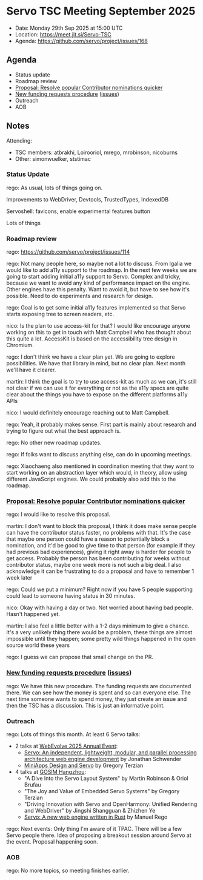 # Servo TSC Meeting September 2025

* Date: Monday 29th Sep 2025 at 15:00 UTC
* Location: https://meet.jit.si/Servo-TSC
* Agenda: https://github.com/servo/project/issues/168

## Agenda

* Status update
* Roadmap review
* [Proposal: Resolve popular Contributor nominations quicker](https://servo.zulipchat.com/#narrow/channel/500774-tsc/topic/Proposal.3A.20Resolve.20popular.20Contributor.20nominations.20quicker/with/540990400)
* [New funding requests procedure](https://github.com/servo/project/blob/main/FUNDING_REQUEST.md) ([issues](https://github.com/servo/project/issues?q=is%3Aissue%20label%3Afunding))
* Outreach
* AOB

## Notes

Attending:
* TSC members: atbrakhi, Loirooriol, mrego, mrobinson, nicoburns
* Other: simonwuelker, ststimac

### Status Update

rego: As usual, lots of things going on.

Improvements to WebDriver, Devtools, TrustedTypes, IndexedDB

Servoshell: favicons, enable experimental features button

Lots of things

### Roadmap review

rego: https://github.com/servo/project/issues/114

rego: Not many people here, so maybe not a lot to discuss. From Igalia we would like to add a11y support to the roadmap. In the next few weeks we are going to start adding initial a11y support to Servo. Complex and tricky, because we want to avoid any kind of performance impact on the engine. Other engines have this penalty. Want to avoid it, but have to see how it's possible. Need to do experiments and research for design.

rego: Goal is to get some initial a11y features implemented so that Servo starts exposing tree to screen readers, etc.

nico: Is the plan to use access-kit for that? I would like encourage anyone working on this to get in touch with Matt Campbell who has thought about this quite a lot. AccessKit is based on the accessibility tree design in Chromium.

rego: I don't think we have a clear plan yet. We are going to explore possibilities. We have that library in mind, but no clear plan. Next month we'll have it clearer.

martin: I think the goal is to try to use access-kit as much as we can, it's still not clear if we can use it for everything or not as the a11y specs are quite clear about the things you have to expose on the different platforms a11y APIs

nico: I would definitely encourage reaching out to Matt Campbell.

rego: Yeah, it probably makes sense. First part is mainly about research and trying to figure out what the best approach is.

rego: No other new roadmap updates.

rego: If folks want to discuss anything else, can do in upcoming meetings.

rego: Xiaochaeng also mentioned in coordination meeting that they want to start working on an abstraction layer which would, in theory, allow using different JavaScript engines. We could probably also add this to the roadmap.

### [Proposal: Resolve popular Contributor nominations quicker](https://servo.zulipchat.com/#narrow/channel/500774-tsc/topic/Proposal.3A.20Resolve.20popular.20Contributor.20nominations.20quicker/with/540990400)

rego: I would like to resolve this proposal.

martin: I don't want to block this proposal, I think it does make sense people can have the contributor status faster, no problems with that. It's the case that maybe one person could have a reason to potentially block a nomination, and it'd be good to give time to that person (for example if they had previous bad experiences), giving it right away is harder for people to get access. Probably the person has been contributing for weeks without contributor status, maybe one week more is not such a big deal. I also acknowledge it can be frustrating to do a proposal and have to remember 1 week later

rego: Could we put a minimum? Right now if you have 5 people supporting could lead to someone having status in 30 minutes.

nico: Okay with having a day or two. Not worried about having bad people. Hasn't happened yet.

martin: I also feel a little better with a 1-2 days minimum to give a chance. It's a very unlikely thing there would be a problem, these things are almost impossible until they happen; some pretty wild things happened in the open source world these years

rego: I guess we can propose that small change on the PR.

### [New funding requests procedure](https://github.com/servo/project/blob/main/FUNDING_REQUEST.md) ([issues](https://github.com/servo/project/issues?q=is%3Aissue%20label%3Afunding))

rego: We have this new procedure. The funding requests are documented there. We can see how the money is spent and so can everyone else. The next time someone wants to spend money, they just create an issue and then the TSC has a discussion. This is just an informative point.

### Outreach

rego: Lots of things this month. At least 6 Servo talks:
* 2 talks at [WebEvolve 2025 Annual Event](https://www.w3.org/2024/01/webevolve-series-events/annual-2025/high-perf.en.html):
  * [Servo: An independent, lightweight, modular, and parallel processing architecture web engine development](https://www.w3.org/2024/01/webevolve-series-events/annual-2025/slides/jonathan-schwender.pdf) by Jonathan Schwender
  * [MiniApps Design and Servo](https://www.w3.org/2024/01/webevolve-series-events/annual-2025/slides/gregory-terzian.pdf) by Gregory Terzian
* 4 talks at [GOSIM Hangzhou](https://hangzhou2025.gosim.org/):
  * "A Dive Into the Servo Layout System" by Martin Robinson & Oriol Brufau
  * "The Joy and Value of Embedded Servo Systems" by Gregory Terzian
  * "Driving Innovation with Servo and OpenHarmony: Unified Rendering and WebDriver" by Jingshi Shangguan & Zhizhen Ye
  * [Servo: A new web engine written in Rust](https://docs.google.com/presentation/d/1t15UKit4UPkZ-4ankkvsTJdpQWdBCmeTXLALeLk9n34/edit?usp=sharing) by Manuel Rego

rego: Next events: Only thing I'm aware of it TPAC. There will be a few Servo people there. Idea of proposing a breakout session around Servo at the event. Proposal happening soon.

### AOB

rego: No more topics, so meeting finishes earlier.
